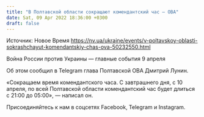 ```yaml
---
title: "В Полтавской области сокращают комендантский час — ОВА"
date: Sat, 09 Apr 2022 18:36:00 +0300
draft: false
---
```

Источник: Новое Время https://nv.ua/ukraine/events/v-poltavskoy-oblasti-sokrashchayut-komendantskiy-chas-ova-50232550.html


Война России против Украины — главные события 9 апреля

Об этом сообщил в Telegram глава Полтавской ОВА Дмитрий Лунин.

 «Сокращаем время комендантского часа. С завтрашнего дня, с 10 апреля, по всей Полтавской области комендантский час будет длиться с 21:00 до 05:00», — написал он.

Присоединяйтесь к нам в соцсетях Facebook, Telegram и Instagram.
